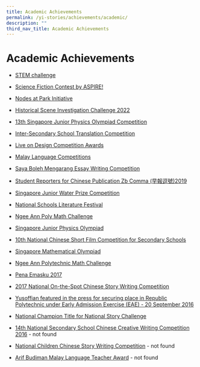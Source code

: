 ```yaml
---
title: Academic Achievements
permalink: /yi-stories/achievements/academic/
description: ""
third_nav_title: Academic Achievements
---
```

# **Academic Achievements**

* [STEM challenge](/yi-stories/achievements/academic-achievements/stem-challenge)  

* [Science Fiction Contest by ASPIRE!](/yi-stories/achievements/academic-achievements/science-fiction-contest-by-aspire)  

* [Nodes at Park Initiative](/yi-stories/achievements/academic-achievements/nodes-at-park-initiative)  

* [Historical Scene Investigation Challenge 2022](https://yusofishaksec-moe-edu-sg-admin.cwp.sg/yi-stories/achievements/academic-achievements/historical-scene-investigation-challenge-2022)  

* [13th Singapore Junior Physics Olympiad Competition](https://yusofishaksec.moe.edu.sg/yi-stories/achievements/academic-achievements/13th-singapore-junior-physics-olympiad-competition-2020) 

* [Inter-Secondary School Translation Competition](https://yusofishaksec.moe.edu.sg/yi-stories/achievements/academic-achievements/inter-secondary-school-translation-competition-2020) 
 
* [Live on Design Competition Awards](https://yusofishaksec.moe.edu.sg/yi-stories/achievements/academic-achievements/live-on-design-competition-awards-2020) 

* [Malay Language Competitions](https://yusofishaksec-moe-edu-sg-admin.cwp.sg/yi-stories/achievements/2020/malay-language-competitions)

* [Saya Boleh Mengarang Essay Writing Competition](https://yusofishaksec-moe-edu-sg-admin.cwp.sg/yi-stories/achievements/2019/saya-boleh-mengarang-essay-writing-competition)

* [Student Reporters for Chinese Publication Zb Comma (早報逗號)2019](https://yusofishaksec-moe-edu-sg-admin.cwp.sg/yi-stories/achievements/2019/student-reporters-for-chinese-publication-zb-comma-2019)

* [Singapore Junior Water Prize Competition](https://yusofishaksec-moe-edu-sg-admin.cwp.sg/yi-stories/achievements/2019/singapore-junior-water-prize-competition)

* [National Schools Literature Festival](https://yusofishaksec-moe-edu-sg-admin.cwp.sg/yi-stories/achievements/2018/national-schools-literature-festival-2018)

* [Ngee Ann Poly Math Challenge](https://yusofishaksec-moe-edu-sg-admin.cwp.sg/yi-stories/achievements/2017/ngee-ann-poly-math-challenge-2017)

* [Singapore Junior Physics Olympiad](https://yusofishaksec-moe-edu-sg-admin.cwp.sg/yi-stories/achievements/2017/singapore-junior-physics-olympiad-2017)

* [10th National Chinese Short Film Competition for Secondary Schools](https://yusofishaksec-moe-edu-sg-admin.cwp.sg/yi-stories/achievements/2017/10th-national-chinese-short-film-competition-for-secondary-schools-2017)

* [Singapore Mathematical Olympiad](https://yusofishaksec-moe-edu-sg-admin.cwp.sg/yi-stories/achievements/2017/singapore-mathematical-olympiad-2017)
 
* [Ngee Ann Polytechnic Math Challenge](https://yusofishaksec-moe-edu-sg-admin.cwp.sg/yi-stories/achievements/2017/ngee-ann-polytechnic-math-challenge-2017)

* [Pena Emasku 2017](https://yusofishaksec-moe-edu-sg-admin.cwp.sg/yi-stories/achievements/2017/pena-emasku-2017)

* [2017 National On-the-Spot Chinese Story Writing Competition](https://yusofishaksec-moe-edu-sg-admin.cwp.sg/yi-stories/achievements/2017/2017-national-on-the-spot-chinese-story-writing-competition)

* [Yusoffian featured in the press for securing place in Republic Polytechnic under Early Admission Exercise (EAE) - 20 September 2016](https://yusofishaksec-moe-edu-sg-admin.cwp.sg/yi-stories/achievements/2016/yusoffian-featured-in-the-press-for-securing-place-in-republic-polytechnic-under-early-admission-exercise-eae-20-september-2016)

* [National Champion Title for National Story Challenge](https://yusofishaksec-moe-edu-sg-admin.cwp.sg/yi-stories/achievements/2017/national-champion-title-for-national-story-challenge)

* [14th National Secondary School Chinese Creative Writing Competition 2016](https://yusofishaksec-moe-edu-sg-admin.cwp.sg/yi-stories/achievements/2016/14th-national-secondary-school-chinese-creative-writing-competition-2016) - not found

* [National Children Chinese Story Writing Competition](https://yusofishaksec-moe-edu-sg-admin.cwp.sg/yi-stories/achievements/2016/national-children-chinese-story-writing-competition) - not found

* [Arif Budiman Malay Language Teacher Award](https://yusofishaksec-moe-edu-sg-admin.cwp.sg/yi-stories/achievements/2016/arif-budiman-malay-language-teacher-award) - not found
